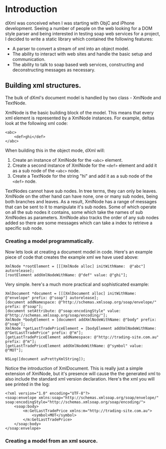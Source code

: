 # Introduction

dXml was conceived when I was starting with ObjC and iPhone development. Seeing a number of people on the web looking for a DOM style parser and being interested in testing soap web services for a project, I decided to write a static library which contained the following features:

* A parser to convert a stream of xml into an object model.
* The ability to interact with web sites and handle the basic setup and communication.
* The ability to talk to soap based web services, constructing and deconstructing messages as necessary.

## Building xml structures.

The bulk of dXml's document model is handled by two class - XmlNode and TextNode.

XmlNode is the basic building block of the model. This means that every xml element is represented by a XmlNode instances. For example, deltas look at the following xml code:

	<abc>
		<def>ghi</def>
	</abc>

When building this in the object mode, dXml will:

1. Create an instance of XmlNode for the `<abc>` element.
1. Create a second instance of XmlNode for the `<def>` element and add it as a sub node of the `<abc>` node.
1. Create a TextNode for the string "hi" and add it as a sub node of the `<def>` node.

TextNodes cannot have sub nodes. In tree terms, they can only be leaves. XmlNode on the other hand can have none, one or many sub nodes, being both branches and leaves. As a result, XmlNode has a range of messages that can be sent to it to manipulate it's sub nodes. Some of which operate on all the sub nodes it contains, some which take the names of sub XmlNodes as parameters. XmlNode also tracks the order of any sub nodes added so there are some messages which can take a index to retrieve a specific sub node.

### Creating a model programmatically.

Now lets look at creating a document model in code. Here's an example piece of code that creates the example xml we have used above:

	XmlNode *rootElement = [[[XmlNode alloc] initWithName:  @"abc"] autorelease];	[rootElement addXmlNodeWithName: @"def" value: @"ghi"];

Very simple. here's a much more practical and sophisticated example:

	XmlDocument *document = [[[XmlDocument alloc] initWithName: @"envelope" prefix: @"soap"] autorelease];	[document addNamespace: @"http://schemas.xmlsoap.org/soap/envelope/" prefix: @"soap"];	[document setAttribute: @"soap:encodingStyle" value: @"http://schemas.xmlsoap.org/soap/encoding/"];	XmlNode *bodyElement = [document addXmlNodeWithName: @"body" prefix: @"soap"];	XmlNode *getLastTradePriceElement = [bodyElement addXmlNodeWithName: @"GetLastTradePrice" prefix: @"m"];	[getLastTradePriceElement addNamespace: @"http://trading-site.com.au" prefix: @"m"];	[getLastTradePriceElement addXmlNodeWithName: @"symbol" value: @"MOT"];

	NSLog([document asPrettyXmlString]);

Notice the introduction of XmlDocument. This is really just a simple extension of XmlNode, but it's presence will cause the the generated xml to also include the standard xml version declaration. Here's the xml you will see printed in the log:

	<?xml version="1.0" encoding="UTF-8"?>	<soap:envelope xmlns:soap="http://schemas.xmlsoap.org/soap/envelope/" soap:encodingStyle="http://schemas.xmlsoap.org/soap/encoding/">		<soap:body>			<m:GetLastTradePrice xmlns:m="http://trading-site.com.au">				<symbol>MOT</symbol>			</m:GetLastTradePrice>		</soap:body>	</soap:envelope>

### Creating a model from an xml source.